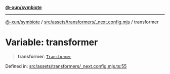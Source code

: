 [**@-xun/symbiote**](../../../../../README.md)

***

[@-xun/symbiote](../../../../../README.md) / [src/assets/transformers/\_next.config.mjs](../README.md) / transformer

# Variable: transformer

> **transformer**: [`Transformer`](../../../type-aliases/Transformer.md)

Defined in: [src/assets/transformers/\_next.config.mjs.ts:55](https://github.com/Xunnamius/symbiote/blob/55c2dadee19da73b281c10518788cefdaefad80e/src/assets/transformers/_next.config.mjs.ts#L55)
